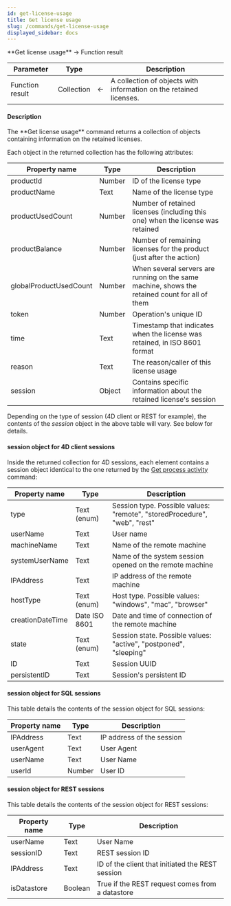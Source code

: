 ```yaml
---
id: get-license-usage
title: Get license usage
slug: /commands/get-license-usage
displayed_sidebar: docs
---
```


<!--REF #_command_.Get license usage.Syntax-->**Get license usage** -> Function result<!-- END REF-->
<!--REF #_command_.Get license usage.Params-->
| Parameter | Type |  | Description |
| --- | --- | --- | --- |
| Function result | Collection | &#8592; | A collection of objects with information on the retained licenses. |

<!-- END REF-->

#### Description 

<!--REF #_command_.Get license usage.Summary-->The **Get license usage** command returns a collection of objects containing information on the retained licenses.<!-- END REF-->

Each object in the returned collection has the following attributes:

| **Property name**      | **Type** | **Description**                                                                                |
| ---------------------- | -------- | ---------------------------------------------------------------------------------------------- |
| productId              | Number   | ID of the license type                                                                         |
| productName            | Text     | Name of the license type                                                                       |
| productUsedCount       | Number   | Number of retained licenses (including this one) when the license was retained                 |
| productBalance         | Number   | Number of remaining licenses for the product (just after the action)                           |
| globalProductUsedCount | Number   | When several servers are running on the same machine, shows the retained count for all of them |
| token                  | Number   | Operation's unique ID                                                                          |
| time                   | Text     | Timestamp that indicates when the license was retained, in ISO 8601 format                     |
| reason                 | Text     | The reason/caller of this license usage                                                        |
| session                | Object   | Contains specific information about the retained license's session                             |

Depending on the type of session (4D client or REST for example), the contents of the *session* object in the above table will vary. See below for details.

#### session object for 4D client sessions 

Inside the returned collection for 4D sessions, each element contains a session object identical to the one returned by the [Get process activity](get-process-activity.md) command:

| **Property name** | **Type**      | **Description**                                                           |
| ----------------- | ------------- | ------------------------------------------------------------------------- |
| type              | Text (enum)   | Session type. Possible values: "remote", "storedProcedure", "web", "rest" |
| userName          | Text          | User name                                                                 |
| machineName       | Text          | Name of the remote machine                                                |
| systemUserName    | Text          | Name of the system session opened on the remote machine                   |
| IPAddress         | Text          | IP address of the remote machine                                          |
| hostType          | Text (enum)   | Host type. Possible values: "windows", "mac", "browser"                   |
| creationDateTime  | Date ISO 8601 | Date and time of connection of the remote machine                         |
| state             | Text (enum)   | Session state. Possible values: "active", "postponed", "sleeping"         |
| ID                | Text          | Session UUID                                                              |
| persistentID      | Text          | Session's persistent ID                                                   |

#### session object for SQL sessions 

This table details the contents of the session object for SQL sessions:

| **Property name** | **Type** | **Description**           |
| ----------------- | -------- | ------------------------- |
| IPAddress         | Text     | IP address of the session |
| userAgent         | Text     | User Agent                |
| userName          | Text     | User Name                 |
| userId            | Number   | User ID                   |

#### session object for REST sessions 

This table details the contents of the session object for REST sessions:

| **Property name** | **Type** | **Description**                                  |
| ----------------- | -------- | ------------------------------------------------ |
| userName          | Text     | User Name                                        |
| sessionID         | Text     | REST session ID                                  |
| IPAddress         | Text     | ID of the client that initiated the REST session |
| isDatastore       | Boolean  | True if the REST request comes from a datastore  |
